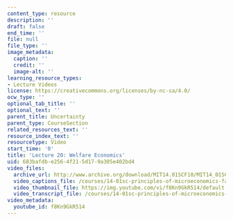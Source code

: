 ```yaml
---
content_type: resource
description: ''
draft: false
end_time: ''
file: null
file_type: ''
image_metadata:
  caption: ''
  credit: ''
  image-alt: ''
learning_resource_types:
- Lecture Videos
license: https://creativecommons.org/licenses/by-nc-sa/4.0/
ocw_type: ''
optional_tab_title: ''
optional_text: ''
parent_title: Uncertainty
parent_type: CourseSection
related_resources_text: ''
resource_index_text: ''
resourcetype: Video
start_time: '0'
title: 'Lecture 20: Welfare Economics'
uid: 683bafdb-e256-4f21-5d17-9a305e402bd4
video_files:
  archive_url: http://www.archive.org/download/MIT14.01SCF10/MIT14_01SCF10_lec20_300k.mp4
  video_captions_file: /courses/14-01sc-principles-of-microeconomics-fall-2011/ee47ddd5fad15757a1bf93535145bcf2_f8Kn9GkR514.vtt
  video_thumbnail_file: https://img.youtube.com/vi/f8Kn9GkR514/default.jpg
  video_transcript_file: /courses/14-01sc-principles-of-microeconomics-fall-2011/80877e02ca8bc5774897ee220103f534_f8Kn9GkR514.pdf
video_metadata:
  youtube_id: f8Kn9GkR514
---
```

